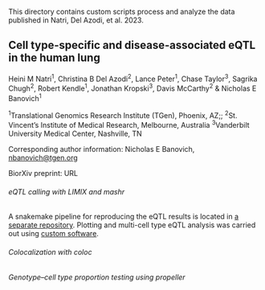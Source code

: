 This directory contains custom scripts process and analyze the data published in Natri, Del Azodi, et al. 2023.

## Cell type-specific and disease-associated eQTL in the human lung

Heini M Natri<sup>1</sup>, Christina B Del Azodi<sup>2</sup>, Lance Peter<sup>1</sup>, Chase Taylor<sup>3</sup>, Sagrika Chugh<sup>2</sup>, Robert Kendle<sup>1</sup>, Jonathan Kropski<sup>3</sup>, Davis McCarthy<sup>2</sup> & Nicholas E Banovich<sup>1</sup>

<sup>1</sup>Translational Genomics Research Institute (TGen), Phoenix, AZ;;
<sup>2</sup>St. Vincent’s Institute of Medical Research, Melbourne, Australia
<sup>3</sup>Vanderbilt University Medical Center, Nashville, TN

Corresponding author information: Nicholas E Banovich, nbanovich@tgen.org

BiorXiv preprint: URL

###### eQTL calling with <i>LIMIX</i> and <i>mashr</i>
A snakemake pipeline for reproducing the eQTL results is located in [a separate repository](https://gitlab.svi.edu.au/biocellgen-public/musj_2021_multi-omics-lung-CBA). Plotting and multi-cell type eQTL analysis was carried out using [custom software](url).

###### Colocalization with <i>coloc</i>

###### Genotype–cell type proportion testing using <i>propeller</i>
